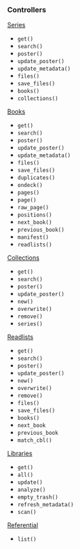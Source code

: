  ### Controllers
 
 [Series](/src/komgapy/wrapper/controllers/series.py)

- `get()`
- `search()`
- `poster()`
- `update_poster()`
- `update_metadata()`
- `files()`
- `save_files()`
- `books()`
- `collections()`


[Books](/src/komgapy/wrapper/controllers/books.py)

- `get()`
- `search()`
- `poster()`
- `update_poster()`
- `update_metadata()`
- `files()`
- `save_files()`
- `duplicates()`
- `ondeck()`
- `pages()`
- `page()`
- `raw_page()`
- `positions()`
- `next_book()`
- `previous_book()`
- `manifest()`
- `readlists()`


[Collections](/src/komgapy/wrapper/controllers/collections.py)

- `get()`
- `search()`
- `poster()`
- `update_poster()`
- `new()`
- `overwrite()`
- `remove()`
- `series()`


[Readlists](/src/komgapy/wrapper/controllers/readlists.py)

- `get()`
- `search()`
- `poster()`
- `update_poster()`
- `new()`
- `overwrite()`
- `remove()`
- `files()`
- `save_files()`
- `books()`
- `next_book`
- `previous_book`
- `match_cbl()`


[Libraries](/src/komgapy/wrapper/controllers/libraries.py)

- `get()`
- `all()`
- `update()`
- `analyze()`
- `empty_trash()`
- `refresh_metadata()`
- `scan()`


[Referential](/src/komgapy/wrapper/controllers/referential.py)
- `list()`


